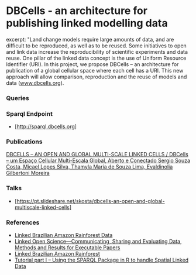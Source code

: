 
# DBCells - an architecture for publishing linked modelling data

excerpt: "Land change models require large amounts of data, and are difficult to be reproduced, as well as to be reused. Some initiatives to open and link data increase the reproducibility of scientific experiments and data reuse. One pillar of the linked data concept is the use of Uniform Resource Identifier (URI). In this project, we propose DBCells – an architecture for publication of a global cellular space where each cell has a URI. This new approach will allow comparison, reproduction and the reuse of models and data (www.dbcells.org).

### Queries 

### Sparql Endpoint

  * [http://sparql.dbcells.org]


### Publications 

[DBCELLS – AN OPEN AND GLOBAL MULTI-SCALE LINKED CELLS / DBCells – um Espaço Cellular Multi-Escala Global, Aberto e Conectado
Sergio Souza Costa,	Micael Lopes Silva,	Thamyla Maria de Souza Lima,	Evaldinolia Gilbertoni Moreira](http://www.lsie.unb.br/rbc/index.php/rbc/article/view/1990)

### Talks
  * [https://pt.slideshare.net/skosta/dbcells-an-open-and-global-multiscale-linked-cells]

### References

* [Linked Brazilian Amazon Rainforest Data](http://www.semantic-web-journal.net/sites/default/files/swj302.pdf)
* [Linked Open Science—Communicating, Sharing and Evaluating
Data, Methods and Results for Executable Papers](http://kauppinen.net/tomi/linked-open-science-camera-ready-2011-03-28.pdf)
* [Linked Brazilian Amazon Rainforest](http://linkedscience.org/data/linked-brazilian-amazon-rainforest/)
* [Tutorial part I – Using the SPARQL Package in R to handle Spatial Linked Data](http://linkedscience.org/tools/sparql-package-for-r/tutorial-on-sparql-package-for-r/)
